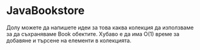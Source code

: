# JavaBookstore

Долу можете да напишете идеи за това каква колекция да използваме за да съхраняваме Book обектите. Хубаво е да има O(1)
време за добавяне и търсене на елементи в колекцията. 
#
#
#
#
#
